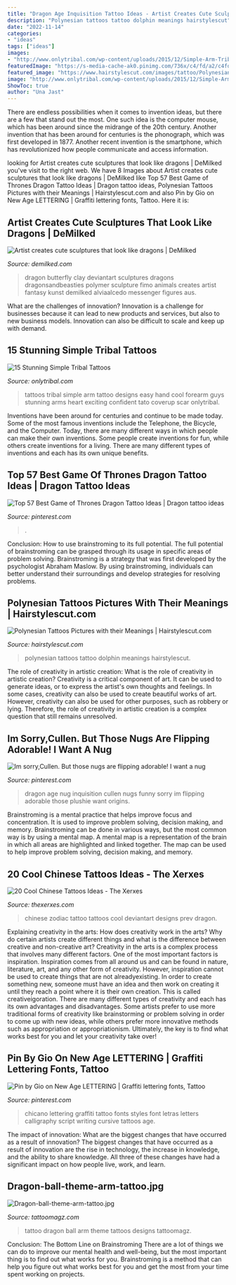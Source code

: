 ```yaml
---
title: "Dragon Age Inquisition Tattoo Ideas - Artist Creates Cute Sculptures That Look Like Dragons"
description: "Polynesian tattoos tattoo dolphin meanings hairstylescut"
date: "2022-11-14"
categories:
- "ideas"
tags: ["ideas"]
images:
- "http://www.onlytribal.com/wp-content/uploads/2015/12/Simple-Arm-Tribal-Tattoos.jpg"
featuredImage: "https://s-media-cache-ak0.pinimg.com/736x/c4/fd/a2/c4fda2da96742a33e2d93c147253f067.jpg"
featured_image: "https://www.hairstylescut.com/images/tattoo/Polynesian1.jpg"
image: "http://www.onlytribal.com/wp-content/uploads/2015/12/Simple-Arm-Tribal-Tattoos.jpg"
ShowToc: true
author: "Una Jast"
---
```



There are endless possibilities when it comes to invention ideas, but there are a few that stand out the most. One such idea is the computer mouse, which has been around since the midrange of the 20th century. Another invention that has been around for centuries is the phonograph, which was first developed in 1877. Another recent invention is the smartphone, which has revolutionized how people communicate and access information.

	

		
looking for Artist creates cute sculptures that look like dragons | DeMilked you've visit to the right web. We have 8 Images about Artist creates cute sculptures that look like dragons | DeMilked like Top 57 Best Game of Thrones Dragon Tattoo Ideas | Dragon tattoo ideas, Polynesian Tattoos Pictures with their Meanings | Hairstylescut.com and also Pin by Gio on New Age LETTERING | Graffiti lettering fonts, Tattoo. Here it is:
		
    
## Artist Creates Cute Sculptures That Look Like Dragons | DeMilked

<img loading=lazy src="https://www.demilked.com/magazine/wp-content/uploads/2015/09/baby_butterfly_dragon_by_dragonsandbeasties-d7a5paq-700x600.jpg" onerror="this.onerror=null;this.src='https://tse2.mm.bing.net/th?id=OIP.nIMlJXdpmurwwt6JGJwG2QHaGW&amp;pid=15.1';" alt="Artist creates cute sculptures that look like dragons | DeMilked">

_Source: demilked.com_

>dragon butterfly clay deviantart sculptures dragons dragonsandbeasties polymer sculpture fimo animals creates artist fantasy kunst demilked alviaalcedo messenger figures aus. 

	

What are the challenges of innovation?
Innovation is a challenge for businesses because it can lead to new products and services, but also to new business models. Innovation can also be difficult to scale and keep up with demand.

    
## 15 Stunning Simple Tribal Tattoos

<img loading=lazy src="http://www.onlytribal.com/wp-content/uploads/2015/12/Simple-Arm-Tribal-Tattoos.jpg" onerror="this.onerror=null;this.src='https://tse3.mm.bing.net/th?id=OIP.JqgHHfT4VRsuWDdi7mGpOQHaFj&amp;pid=15.1';" alt="15 Stunning Simple Tribal Tattoos">

_Source: onlytribal.com_

>tattoos tribal simple arm tattoo designs easy hand cool forearm guys stunning arms heart exciting confident tato coverup scar onlytribal. 

	

Inventions have been around for centuries and continue to be made today. Some of the most famous inventions include the Telephone, the Bicycle, and the Computer. Today, there are many different ways in which people can make their own inventions. Some people create inventions for fun, while others create inventions for a living. There are many different types of inventions and each has its own unique benefits.

    
## Top 57 Best Game Of Thrones Dragon Tattoo Ideas | Dragon Tattoo Ideas

<img loading=lazy src="https://i.pinimg.com/736x/e4/73/e8/e473e881b6876331e27012804a6e858d.jpg" onerror="this.onerror=null;this.src='https://tse3.mm.bing.net/th?id=OIP.TjktwBesS0Ruk_EP55lHWQHaHa&amp;pid=15.1';" alt="Top 57 Best Game of Thrones Dragon Tattoo Ideas | Dragon tattoo ideas">

_Source: pinterest.com_

>. 

	

Conclusion: How to use brainstroming to its full potential.
The full potential of brainstroming can be grasped through its usage in specific areas of problem solving. Brainstroming is a strategy that was first developed by the psychologist Abraham Maslow. By using brainstroming, individuals can better understand their surroundings and develop strategies for resolving problems.

    
## Polynesian Tattoos Pictures With Their Meanings | Hairstylescut.com

<img loading=lazy src="https://www.hairstylescut.com/images/tattoo/Polynesian1.jpg" onerror="this.onerror=null;this.src='https://tse4.mm.bing.net/th?id=OIP.7LoIOWNHj-nPFpVQ0IwxTAHaLj&amp;pid=15.1';" alt="Polynesian Tattoos Pictures with their Meanings | Hairstylescut.com">

_Source: hairstylescut.com_

>polynesian tattoos tattoo dolphin meanings hairstylescut. 

	

The role of creativity in artistic creation: What is the role of creativity in artistic creation?
Creativity is a critical component of art. It can be used to generate ideas, or to express the artist's own thoughts and feelings. In some cases, creativity can also be used to create beautiful works of art. However, creativity can also be used for other purposes, such as robbery or lying. Therefore, the role of creativity in artistic creation is a complex question that still remains unresolved.

    
## Im Sorry,Cullen. But Those Nugs Are Flipping Adorable! I Want A Nug

<img loading=lazy src="https://s-media-cache-ak0.pinimg.com/736x/c4/fd/a2/c4fda2da96742a33e2d93c147253f067.jpg" onerror="this.onerror=null;this.src='https://tse3.mm.bing.net/th?id=OIP.r3sIrTWZz7tl_fCjEYw3kAHaKM&amp;pid=15.1';" alt="Im sorry,Cullen. But those nugs are flipping adorable! I want a nug">

_Source: pinterest.com_

>dragon age nug inquisition cullen nugs funny sorry im flipping adorable those plushie want origins. 

	

Brainstroming is a mental practice that helps improve focus and concentration. It is used to improve problem solving, decision making, and memory. Brainstroming can be done in various ways, but the most common way is by using a mental map. A mental map is a representation of the brain in which all areas are highlighted and linked together. The map can be used to help improve problem solving, decision making, and memory.

    
## 20 Cool Chinese Tattoos Ideas - The Xerxes

<img loading=lazy src="http://thexerxes.com/wp-content/uploads/2016/02/Chinese-Zodiac-Tattoos.jpg" onerror="this.onerror=null;this.src='https://tse4.mm.bing.net/th?id=OIP.mgEjwqiMyvoRw_aA2W3RSwHaJ4&amp;pid=15.1';" alt="20 Cool Chinese Tattoos Ideas - The Xerxes">

_Source: thexerxes.com_

>chinese zodiac tattoo tattoos cool deviantart designs prev dragon. 

	

Explaining creativity in the arts: How does creativity work in the arts? Why do certain artists create different things and what is the difference between creative and non-creative art?
Creativity in the arts is a complex process that involves many different factors. One of the most important factors is inspiration. Inspiration comes from all around us and can be found in nature, literature, art, and any other form of creativity. However, inspiration cannot be used to create things that are not alreadyexisting. In order to create something new, someone must have an idea and then work on creating it until they reach a point where it is their own creation. This is called creativeigoration. There are many different types of creativity and each has its own advantages and disadvantages. Some artists prefer to use more traditional forms of creativity like brainstorming or problem solving in order to come up with new ideas, while others prefer more innovative methods such as appropriation or appropriationism. Ultimately, the key is to find what works best for you and let your creativity take over!

    
## Pin By Gio On New Age LETTERING | Graffiti Lettering Fonts, Tattoo

<img loading=lazy src="https://i.pinimg.com/736x/16/4e/21/164e214c71df1ff847642694f5d407c2.jpg" onerror="this.onerror=null;this.src='https://tse1.mm.bing.net/th?id=OIP.umzuvvPBWMEqH8AFnFVcFAHaJ3&amp;pid=15.1';" alt="Pin by Gio on New Age LETTERING | Graffiti lettering fonts, Tattoo">

_Source: pinterest.com_

>chicano lettering graffiti tattoo fonts styles font letras letters calligraphy script writing cursive tattoos age. 

	

The impact of innovation: What are the biggest changes that have occurred as a result of innovation?
The biggest changes that have occurred as a result of innovation are the rise in technology, the increase in knowledge, and the ability to share knowledge. All three of these changes have had a significant impact on how people live, work, and learn.

    
## Dragon-ball-theme-arm-tattoo.jpg

<img loading=lazy src="http://tattoomagz.com/wp-content/uploads/Dragon-ball-theme-arm-tattoo.jpg" onerror="this.onerror=null;this.src='https://tse2.mm.bing.net/th?id=OIP.78NZIvZS4Xgg5D907DWhBQHaJ4&amp;pid=15.1';" alt="Dragon-ball-theme-arm-tattoo.jpg">

_Source: tattoomagz.com_

>tattoo dragon ball arm theme tattoos designs tattoomagz. 

	

Conclusion: The Bottom Line on Brainstroming
There are a lot of things we can do to improve our mental health and well-being, but the most important thing is to find out what works for you. Brainstroming is a method that can help you figure out what works best for you and get the most from your time spent working on projects.

